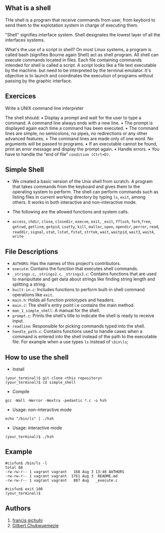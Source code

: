 ## What is a shell
THe shell is a program that receive commands from user, from keybord to send them to the explotation system in charge of executing them.

"Shell" signifies interface system. Shell designates the lowest layer of all the interfaces systems.

What's the use of a script in shell?
On most Linux systems, a program is called bash (signifies Bourne again Shell) act as shell program. All shell can execute commands located in files. Each file containing commands intended for shell is called a script. A script looks like a file text executable by the machine. but need to be interpreted by the terminal emulator. It's objective is to launch and coordinates the execution of programs without passing by the graphic interface.

## Exercices
Write a UNIX command line interpreter

The shell should: • Display a prompt and wait for the user to type a command. A command line always ends with a new line. • The prompt is displayed again each time a command has been executed. • The command lines are simple, no semicolons, no pipes, no redirections or any other advanced features. • The command lines are made only of one word. No arguments will be passed to programs. • If an executable cannot be found, print an error message and display the prompt again. • Handle errors. • You have to handle the “end of file” `condition (Ctrl+D)`.

## Simple Shell

- We created a basic version of the Unix shell from scratch. A program that takes commands from the keyboard and gives them to the operating system to perform. The shell can perform commands such as listing files in current working directory by typing `ls`, `exit`, among others. It works in both interactive and non-interactive mode.

- The following are the allowed functions and system calls.
- `access`, `chdir`, `close`, `closedir`, `execve`, `exit`, `_exit`, `fflush`, `fork`,`free`, `getcwd`, `getline`, `getpid`, `isatty`, `kill`, `malloc`, `open`, `opendir`, `perror`, `read`, `readdir`, `signal`, `stat`, `lstat`, `fstat`, `strtok`, `wait`, `waitpid`, `wait3`, `wait4`, `write`

## File Descriptions

- `AUTHORS`: Has the names of this project's contributors.
- ```execute```: Contains the function that executes shell commands.
- `_strings.c`, `_strings2.c`, `_strings3.c`: Contains functions that are used to manipultate and get data about strings like finding string length and splitting a string.
- `built-in.c`: Includes functions to perform built-in shell command operations like `exit`.
- `main.h`: Holds all function prototypes and headers.
- `main.c`: The shell's entry point i.e contains the main method.
- `man_1_simple_shell`: A manual for the shell.
- `prompt.c`: Prints the shell's title to indicate the shell is ready to receive input.
- `readline`: Responsible for picking commands typed into the shell.
- `handle_path.c`: Contains functions used to handle cases when a command is entered into the shell instead of the path to the executable file. For example when a use types `ls` instead of `\bin\ls`;

## How to use the shell

- Install

```
(your_terminal)$ git clone <this repository>
(your_terminal)$ cd simple_shell
```
- Compile

```
gcc -Wall -Werror -Wextra -pedantic *.c -o hsh
```

- Usage: non-interactive mode

```
echo "/bin/ls" | ./hsh
```

- Usage: interactive mode

```
(your_terminal)$ ./hsh
```

## Example

```
#cisfun$ /bin/ls -l
total 68
-rw-rw-r-- 1 vagrant vagrant   168 Aug 3 13:40 AUTHORS
-rw-rw-r-- 1 vagrant vagrant  1761 Aug 3  README.md
-rw-rw-r-- 1 vagrant vagrant   887 Aug   _execute.c

#cisfun$ exit 100
(your_terminal)$
```

## Authors
1. [francis gichuhi](https://github.com/frank-gich)
2. [Gilbert Chukwuemezie](https://github.com/LordGhost01)